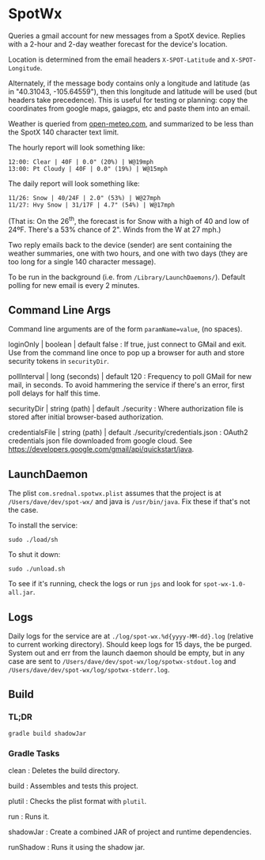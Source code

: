 # SpotWx

Queries a gmail account for new messages from a SpotX device.
Replies with a 2-hour and 2-day weather forecast for the device's location.

Location is determined from the email headers
`X-SPOT-Latitude` and `X-SPOT-Longitude`.

Alternately, if the message body contains only
a longitude and latitude (as in "40.31043, -105.64559"),
then this longitude and latitude will be used (but headers
take precedence). This is useful for testing or planning: copy the
coordinates from google maps, gaiagps, etc and paste them into an email.

Weather is queried from [open-meteo.com](https://open-meteo.com/en/docs),
and summarized to be less than the SpotX 140 character text limit.

The hourly report will look something like:
```
12:00: Clear | 40F | 0.0" (20%) | W@19mph
13:00: Pt Cloudy | 40F | 0.0" (19%) | W@15mph
```

The daily report will look something like:
```
11/26: Snow | 40/24F | 2.0" (53%) | W@27mph
11/27: Hvy Snow | 31/17F | 4.7" (54%) | W@17mph
```
(That is: On the 26<sup>th</sup>, the forecast is for Snow with a high of 40 and low of 24ºF.
There's a 53% chance of 2". Winds from the W at 27 mph.)

Two reply emails back to the device (sender) are sent containing the weather summaries,
one with two hours, and one with two days
(they are too long for a single 140 character message).

To be run in the background (i.e. from `/Library/LaunchDaemons/`).
Default polling for new email is every 2 minutes.

## Command Line Args

Command line arguments are of the form `paramName=value`, (no spaces).

loginOnly | boolean | default false
: If true, just connect to GMail and exit. Use from the command line once to pop up a browser for auth and store security tokens in `securityDir`.

pollInterval | long (seconds) | default 120
: Frequency to poll GMail for new mail, in seconds.
To avoid hammering the service if there's an error, first
poll delays for half this time.

securityDir | string (path) | default ./security 
: Where authorization file is stored after initial browser-based authorization.

credentialsFile | string (path) | default ./security/credentials.json
: OAuth2 credentials json file downloaded from google cloud.
See https://developers.google.com/gmail/api/quickstart/java.

## LaunchDaemon

The plist `com.srednal.spotwx.plist` assumes that the project is at
`/Users/dave/dev/spot-wx/` and java is `/usr/bin/java`.
Fix these if that's not the case.

To install the service:

```
sudo ./load/sh
```

To shut it down:
```
sudo ./unload.sh
```
To see if it's running, check the logs or run `jps`
and look for `spot-wx-1.0-all.jar`.

## Logs

Daily logs for the service are at `./log/spot-wx.%d{yyyy-MM-dd}.log`
(relative to current working directory).
Should keep logs for 15 days, the be purged.
System out and err from the launch daemon should be empty,
but in any case are sent to
`/Users/dave/dev/spot-wx/log/spotwx-stdout.log` and
`/Users/dave/dev/spot-wx/log/spotwx-stderr.log`.

## Build

### TL;DR
```
gradle build shadowJar
```

### Gradle Tasks

clean
: Deletes the build directory.

build
: Assembles and tests this project.

plutil
: Checks the plist format with `plutil`. 

run
: Runs it.

shadowJar
: Create a combined JAR of project and runtime dependencies.

runShadow
: Runs it using the shadow jar.
